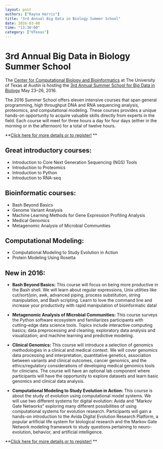 ```yaml
---
layout: post
authors: ["Rayna Harris"]
title: "3rd Annual Big Data in Biology Summer School"
date: 2016-03-08
time: "13:30:00"
category: ["UTexas"]
---
```


# 3rd Annual Big Data in Biology Summer School

The [Center for Computational Biology and Bioinformatics](http://ccbb.biosci.utexas.edu) at The University of Texas at Austin is hosting the [3rd Annual Summer School for Big Data in Biology](http://ccbb.biosci.utexas.edu/summerschool.html) May 23–26, 2016.

The 2016 Summer School offers eleven intensive courses that span general programming, high throughput DNA and RNA sequencing analysis, proteomics, and computational modeling. These courses provides a unique hands-on opportunity to acquire valuable skills directly from experts in the field. Each course will meet for three hours a day for four days (either in the morning or in the afternoon) for a total of twelve hours. 

**[Click here for more details or to register!](http://ccbb.biosci.utexas.edu/summerschool.html) **

## Great introductory courses:
- Introduction to Core Next Generation Sequencing (NGS) Tools
- Introduction to Proteomics
- Introduction to Python
- Introduction to RNA-seq

## Bioinformatic courses:
- Bash Beyond Basics
- Genome Variant Analysis
- Machine Learning Methods for Gene Expression Profiling Analysis
- Medical Genomics
- Metagenomic Analysis of Microbial Communities

## Computational Modeling:
- Computational Modeling to Study Evolution in Action
- Protein Modeling Using Rosetta

## New in 2016:
- **Bash Beyond Basics:** This course will focus on being more productive in the Bash shell. We will learn about regular expressions, Unix utilities like cut/sort/join, awk, advanced piping, process substitution, string manipulation, and Bash scripting. Learn to love the command line and increase your productivity with rapid manipulation of bioinformatic data!

- **Metagenomic Analysis of Microbial Communities:** This course surveys the Python software ecosystem and familiarizes participants with cutting-edge data science tools. Topics include interactive computing basics; data preprocessing and cleaning; exploratory data analysis and visualization; and machine learning and predictive modeling. 

- **Clinical Genomics:** This course will introduce a selection of genomics methodologies in a clinical and medical context. We will cover genomics data processing and interpretation, quantitative genetics, association between variants and clinical outcomes, cancer genomics, and the ethics/regulatory considerations of developing medical genomics tools for clinicians. The course will have an optional lab component where participants will have the opportunity to explore datasets and learn basic genomics and clinical data analysis.

- **Computational Modeling to Study Evolution in Action:** This course is about the study of evolution using computational model systems. We will use two different systems for digital evolution: Avida and “Markov Gate Networks” exploring many different possibilities of using computational systems for evolution research. Participants will gain a hands-on introduction to the Avida Digital Evolution Research Platform, a popular artificial life system for biological research and the Markov Gate Network modeling framework to study questions pertaining to neuro-evolution, behavior, and artificial intelligence.

**[Click here for more details or to register!](http://ccbb.biosci.utexas.edu/summerschool.html) **
